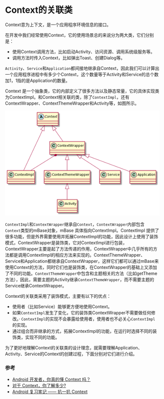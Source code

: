 # Context的关联类

Context意为上下文，是一个应用程序环境信息的接口。



在开发中我们经常使用Context，它的使用场景总的来说分为两大类，它们分别是：

* 使用Context调用方法，比如启动Activity、访问资源、调用系统级服务等。
* 调用方法时传入Context，比如弹出Toast、创建Dialog等。

`Activity`、`Service`和`Application`都间接地继承自Context，因此我们可以计算出一个应用程序进程中有多少个Context，这个数量等于Activity和Service的总个数加1，1指的是Application的数量。

Context 是一个抽象类，它的内部定义了很多方法以及静态常量，它的具体实现类为ContextImpl。和Context相关联的类，除了`ContextImpl`，还有ContextWrapper、ContextThemeWrapper和Activity等，如图所示。

![](../../.gitbook/assets/image%20%2873%29.png)

`ContextImpl`和`ContextWrapper`继承自`Context`，`ContextWrapper`内部包含`Context`类型的mBase对象，mBase 具体指向ContextImpl。ContextImpl 提供了很多功能，但是外界需要使用并拓展ContextImpl的功能，因此设计上使用了装饰模式，ContextWrapper是装饰类，它对ContextImpl进行包装，ContextWrapper主要是起了方法传递的作用，ContextWrapper中几乎所有的方法都是调用ContextImpl的相应方法来实现的。ContextThemeWrapper、Service和Application都继承自ContextWrapper，这样它们都可以通过mBase来使用Context的方法，同时它们也是装饰类，在ContextWrapper的基础上又添加了不同的功能。`ContextThemeWrapper`中包含和主题相关的方法（比如getTheme方法），因此，需要主题的Activity继承`ContextThemeWrapper`，而不需要主题的Service继承ContextWrapper。

Context的关联类采用了装饰模式，主要有以下的优点：

* 使用者（比如Service）能够更方便地使用Context。
* 如果`ContextImpl`发生了变化，它的装饰类ContextWrapper不需要做任何修改。· `ContextImpl`的实现不会暴露给使用者，使用者也不必关心`ContextImpl`的实现。
* 通过组合而非继承的方式，拓展ContextImpl的功能，在运行时选择不同的装饰类，实现不同的功能。



为了更好地理解Context的关联类的设计理念，就需要理解Application、Activity、Service的Context的创建过程，下面分别对它们进行介绍。

### 参考

* [Android 开发者，你真的懂 Context 吗？](https://juejin.im/post/6844904179060703246)
* [对于 Context，你了解多少?](https://github.com/Moosphan/Android-Daily-Interview/issues/14)
* [Android 复习笔记 —— 扒一扒 Context](https://juejin.cn/post/6864346705081401352)

